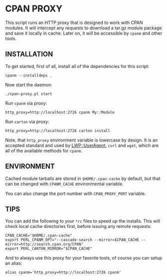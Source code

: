 # CPAN PROXY

This script runs an HTTP proxy that is designed to work with CPAN modules. It
will intercept any requests to download a tar.gz module package and save it
locally in cache. Later on, it will be accessible by `cpanm` and other tools.

## INSTALLATION

To get started, first of all, install all of the dependencies for this script:

    cpanm --installdeps .

Now start the daemon:

    ./cpan-proxy.pl start

Run `cpanm` via proxy:

    http_proxy=http://localhost:2726 cpanm My::Module

Run `carton` via proxy:

    http_proxy=http://localhost:2726 carton install

Note, that `http_proxy` environment variable is lowercase by design. It is an
accepted standard and used by [LWP::UserAgent](https://metacpan.org/pod/LWP::UserAgent), `curl` and `wget`, which are
all of the available methods for `cpanm`.

## ENVIRONMENT

Cached module tarballs are stored in `$HOME/.cpan-cache` by default, but
that can be changed with `CPANM_CACHE` environmental variable.

You can also change the port number with `CPAN_PROXY_PORT` variable.

## TIPS

You can add the following to your `*rc` files to speed up the installs. This
will check local cache directories first, before issuing any remote requests:

    CPAN_CACHE="$HOME/.cpan-cache"
    export PERL_CPANM_OPT="--cascade-search --mirror=$CPAN_CACHE --mirror=http://search.cpan.org/CPAN"
    export PERL_CARTON_MIRROR="$CPAN_CACHE"

And to always use this proxy for your favorite tools, of course you can setup
an alias:

    alias cpanm='http_proxy=http://localhost:2726 cpanm'
